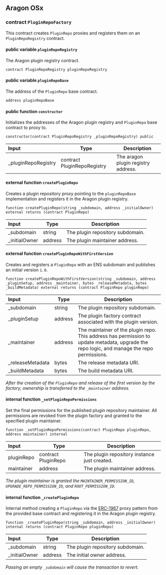 ## Aragon OSx

###  contract `PluginRepoFactory`

This contract creates `PluginRepo` proxies and registers them on an `PluginRepoRegistry` contract.

#### public variable `pluginRepoRegistry`

The Aragon plugin registry contract.

```solidity
contract PluginRepoRegistry pluginRepoRegistry 
```

#### public variable `pluginRepoBase`

The address of the `PluginRepo` base contract.

```solidity
address pluginRepoBase 
```

#### public function `constructor`

Initializes the addresses of the Aragon plugin registry and `PluginRepo` base contract to proxy to.

```solidity
constructor(contract PluginRepoRegistry _pluginRepoRegistry) public 
```

| Input | Type | Description |
|:----- | ---- | ----------- |
| _pluginRepoRegistry | contract PluginRepoRegistry | The aragon plugin registry address. |

#### external function `createPluginRepo`

Creates a plugin repository proxy pointing to the `pluginRepoBase` implementation and registers it in the Aragon plugin registry.

```solidity
function createPluginRepo(string _subdomain, address _initialOwner) external returns (contract PluginRepo) 
```

| Input | Type | Description |
|:----- | ---- | ----------- |
| _subdomain | string | The plugin repository subdomain. |
| _initialOwner | address | The plugin maintainer address. |

#### external function `createPluginRepoWithFirstVersion`

Creates and registers a `PluginRepo` with an ENS subdomain and publishes an initial version `1.0`.

```solidity
function createPluginRepoWithFirstVersion(string _subdomain, address _pluginSetup, address _maintainer, bytes _releaseMetadata, bytes _buildMetadata) external returns (contract PluginRepo pluginRepo) 
```

| Input | Type | Description |
|:----- | ---- | ----------- |
| _subdomain | string | The plugin repository subdomain. |
| _pluginSetup | address | The plugin factory contract associated with the plugin version. |
| _maintainer | address | The maintainer of the plugin repo. This address has permission to update metadata, upgrade the repo logic, and manage the repo permissions. |
| _releaseMetadata | bytes | The release metadata URI. |
| _buildMetadata | bytes | The build metadata URI. |

*After the creation of the `PluginRepo` and release of the first version by the factory, ownership is transferred to the `_maintainer` address.*

#### internal function `_setPluginRepoPermissions`

Set the final permissions for the published plugin repository maintainer. All permissions are revoked from the plugin factory and granted to the specified plugin maintainer.

```solidity
function _setPluginRepoPermissions(contract PluginRepo pluginRepo, address maintainer) internal 
```

| Input | Type | Description |
|:----- | ---- | ----------- |
| pluginRepo | contract PluginRepo | The plugin repository instance just created. |
| maintainer | address | The plugin maintainer address. |

*The plugin maintainer is granted the `MAINTAINER_PERMISSION_ID`, `UPGRADE_REPO_PERMISSION_ID`, and `ROOT_PERMISSION_ID`.*

#### internal function `_createPluginRepo`

Internal method creating a `PluginRepo` via the [ERC-1967](https://eips.ethereum.org/EIPS/eip-1967) proxy pattern from the provided base contract and registering it in the Aragon plugin registry.

```solidity
function _createPluginRepo(string _subdomain, address _initialOwner) internal returns (contract PluginRepo pluginRepo) 
```

| Input | Type | Description |
|:----- | ---- | ----------- |
| _subdomain | string | The plugin repository subdomain. |
| _initialOwner | address | The initial owner address. |

*Passing an empty `_subdomain` will cause the transaction to revert.*

